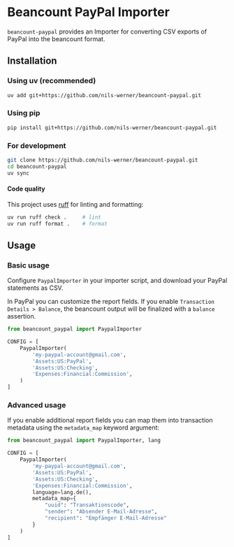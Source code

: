 # Beancount PayPal Importer

`beancount-paypal` provides an Importer for converting CSV exports of PayPal into the beancount format.

## Installation

### Using uv (recommended)

```sh
uv add git+https://github.com/nils-werner/beancount-paypal.git
```

### Using pip

```sh
pip install git+https://github.com/nils-werner/beancount-paypal.git
```

### For development

```sh
git clone https://github.com/nils-werner/beancount-paypal.git
cd beancount-paypal
uv sync
```

#### Code quality

This project uses [ruff](https://docs.astral.sh/ruff/) for linting and formatting:

```sh
uv run ruff check .     # lint
uv run ruff format .    # format
```

## Usage

### Basic usage

Configure `PaypalImporter` in your importer script, and download your PayPal statements as CSV.

In PayPal you can customize the report fields. If you enable `Transaction Details > Balance`, the
beancount output will be finalized with a `balance` assertion.


```python
from beancount_paypal import PaypalImporter

CONFIG = [
    PaypalImporter(
        'my-paypal-account@gmail.com',
        'Assets:US:PayPal',
        'Assets:US:Checking',
        'Expenses:Financial:Commission',
    )
]
```

### Advanced usage

If you enable additional report fields you can map them into transaction metadata using the
`metadata_map` keyword argument:

```python
from beancount_paypal import PaypalImporter, lang

CONFIG = [
    PaypalImporter(
        'my-paypal-account@gmail.com',
        'Assets:US:PayPal',
        'Assets:US:Checking',
        'Expenses:Financial:Commission',
        language=lang.de(),
        metadata_map={
            "uuid": "Transaktionscode",
            "sender": "Absender E-Mail-Adresse",
            "recipient": "Empfänger E-Mail-Adresse"
        }
    )
]
```
